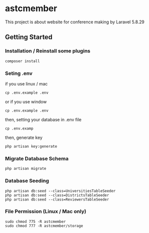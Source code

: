 # astcmember

This project is about website for conference making by Laravel 5.8.29

## Getting Started

### Installation / Reinstall some plugins
```
composer install
```
### Seting .env
if you use linux / mac
```
cp .env.example .env
```
or if you use window
```
cp .env.example .env
```
then, setting your database in .env file 
```
cp .env.examp
```
then, generate key 
```
php artisan key:generate
```
### Migrate Database Schema
```
php artisan migrate
```
### Database Seeding
```
php artisan db:seed --class=UniversitiesTableSeeder
php artisan db:seed --class=DistrictsTableSeeder
php artisan db:seed --class=ReviewersTableSeeder
```
### File Permission (Linux / Mac only)
```
sudo chmod 775 -R astcmember
sudo chmod 777 -R astcmember/storage
```